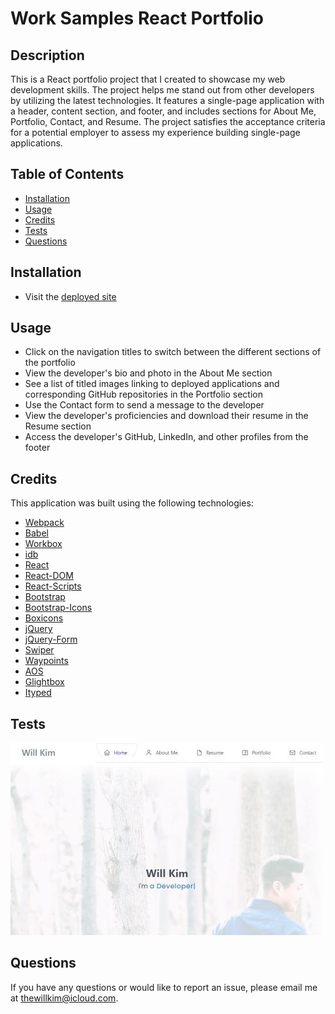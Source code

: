 # Work Samples React Portfolio

## Description

This is a React portfolio project that I created to showcase my web development skills. The project helps me stand out from other developers by utilizing the latest technologies. It features a single-page application with a header, content section, and footer, and includes sections for About Me, Portfolio, Contact, and Resume. The project satisfies the acceptance criteria for a potential employer to assess my experience building single-page applications.

## Table of Contents

- [Installation](#installation)
- [Usage](#usage)
- [Credits](#credits)
- [Tests](#tests)
- [Questions](#questions)

## Installation

- Visit the [deployed site](https://william-kim.com/)

## Usage

- Click on the navigation titles to switch between the different sections of the portfolio
- View the developer's bio and photo in the About Me section
- See a list of titled images linking to deployed applications and corresponding GitHub repositories in the Portfolio section
- Use the Contact form to send a message to the developer
- View the developer's proficiencies and download their resume in the Resume section
- Access the developer's GitHub, LinkedIn, and other profiles from the footer

## Credits

This application was built using the following technologies:

- [Webpack](https://webpack.js.org/)
- [Babel](https://babeljs.io/)
- [Workbox](https://developers.google.com/web/tools/workbox)
- [idb](https://github.com/jakearchibald/idb)
- [React](https://reactjs.org/) 
- [React-DOM](https://reactjs.org/docs/react-dom.html) 
- [React-Scripts](https://github.com/facebook/create-react-app) 
- [Bootstrap](https://getbootstrap.com/) 
- [Bootstrap-Icons](https://icons.getbootstrap.com/) 
- [Boxicons](https://boxicons.com/) 
- [jQuery](https://jquery.com/) 
- [jQuery-Form](https://github.com/jquery-form/form) 
- [Swiper](https://swiperjs.com/) 
- [Waypoints](https://github.com/imakewebthings/waypoints) 
- [AOS](https://michalsnik.github.io/aos/) 
- [Glightbox](https://github.com/biati-digital/glightbox) 
- [Ityped](https://ityped.surge.sh/) 

## Tests

![Screenshot](/src/components/assets/screenshot.jpg)

## Questions

If you have any questions or would like to report an issue, please email me at [thewillkim@icloud.com](mailto:thewillkim@icloud.com).
